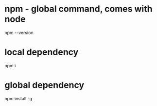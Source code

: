# npm - global command, comes with node
npm --version

# local dependency 
npm i <packageName>

# global dependency
npm install -g <packageName>